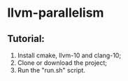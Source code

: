 # llvm-parallelism

## Tutorial:

1. Install cmake, llvm-10 and clang-10;
2. Clone or download the project;
3. Run the "run.sh" script.

